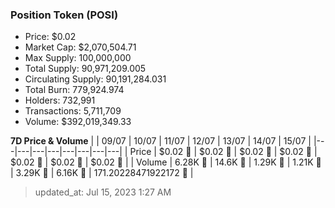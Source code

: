 
  ### Position Token (POSI)
  - Price: $0.02
  - Market Cap: $2,070,504.71
  - Max Supply: 100,000,000
  - Total Supply: 90,971,209.005
  - Circulating Supply: 90,191,284.031
  - Total Burn: 779,924.974
  - Holders: 732,991
  - Transactions: 5,711,709
  - Volume: $392,019,349.33

  **7D Price & Volume**
  | | 09&#x2F;07 | 10&#x2F;07 | 11&#x2F;07 | 12&#x2F;07 | 13&#x2F;07 | 14&#x2F;07 | 15&#x2F;07 |
  |---|---|---|---|---|---|---|---|
  | Price | $0.02 🔻 | $0.02 🚀 | $0.02 🔻 | $0.02 🔻 | $0.02 🚀 | $0.02 🔻 | $0.02 🚀 |
  | Volume | 6.28K 🚀 | 14.6K 🚀 | 1.29K 🔻 | 1.21K 🔻 | 3.29K 🚀 | 6.16K 🚀 | 171.20228471922172 🔻 |

  > updated_at: Jul 15, 2023 1:27 AM
